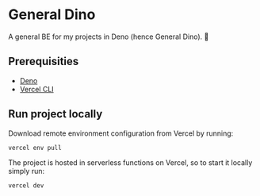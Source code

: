 # General Dino

A general BE for my projects in Deno (hence General Dino). 🦖

## Prerequisities

- [Deno](https://docs.deno.com/runtime/manual/getting_started/installation)
- [Vercel CLI](https://vercel.com/docs/cli)

## Run project locally

Download remote environment configuration from Vercel by running:

```
vercel env pull
```

The project is hosted in serverless functions on Vercel, so to start it locally simply run:

```
vercel dev
```

